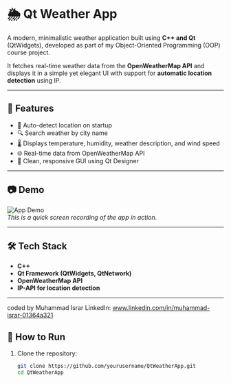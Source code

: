# 🌦️ Qt Weather App

A modern, minimalistic weather application built using **C++ and Qt** (QtWidgets), developed as part of my Object-Oriented Programming (OOP) course project.

It fetches real-time weather data from the **OpenWeatherMap API** and displays it in a simple yet elegant UI with support for **automatic location detection** using IP.

---

## 🚀 Features

- 📍 Auto-detect location on startup
- 🔍 Search weather by city name
- 🌡️ Displays temperature, humidity, weather description, and wind speed
- 🌐 Real-time data from OpenWeatherMap API
- 🎨 Clean, responsive GUI using Qt Designer

---

## 📷 Demo

![App Demo]()  
*This is a quick screen recording of the app in action.*

---

## 🛠️ Tech Stack

- **C++**
- **Qt Framework (QtWidgets, QtNetwork)**
- **OpenWeatherMap API**
- **IP-API for location detection**

---
coded by Muhammad Israr
LinkedIn: www.linkedin.com/in/muhammad-israr-01364a321

## 📁 How to Run

1. Clone the repository:
   ```bash
   git clone https://github.com/yourusername/QtWeatherApp.git
   cd QtWeatherApp
